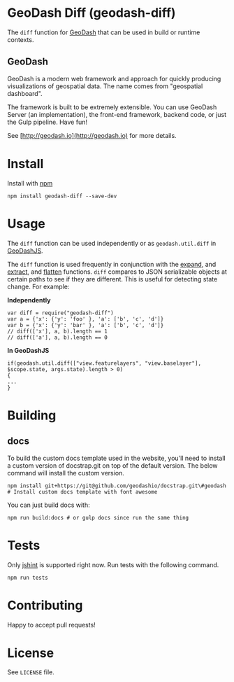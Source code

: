 # GeoDash Diff (geodash-diff)

The `diff` function for [GeoDash](http://geodash.io) that can be used in build or runtime contexts.

## GeoDash

GeoDash is a modern web framework and approach for quickly producing visualizations of geospatial data. The name comes from "geospatial dashboard".

The framework is built to be extremely extensible. You can use GeoDash Server (an implementation), the front-end framework, backend code, or just the Gulp pipeline. Have fun!

See [http://geodash.io](http://geodash.io) for more details.

# Install

Install with [npm](https://npmjs.org/package/geodash-diff)

```
npm install geodash-diff --save-dev
```

# Usage

The `diff` function can be used independently or as `geodash.util.diff` in [GeoDashJS](https://github.com/geodashio/geodash.js).

The `diff` function is used frequently in conjunction with the [expand](https://www.npmjs.com/package/geodash-expand), and [extract](https://www.npmjs.com/package/geodash-extract), and [flatten](https://www.npmjs.com/package/geodash-flatten) functions.  `diff` compares to JSON serializable objects at certain paths to see if they are different.  This is useful for detecting state change.  For example:

**Independently**

```
var diff = require("geodash-diff")
var a = {'x': {'y': 'foo' }, 'a': ['b', 'c', 'd']}
var b = {'x': {'y': 'bar' }, 'a': ['b', 'c', 'd']}
// diff(['x'], a, b).length == 1
// diff(['a'], a, b).length == 0
```

**In GeoDashJS**

```
if(geodash.util.diff(["view.featurelayers", "view.baselayer"], $scope.state, args.state).length > 0)
{
...
}
```

# Building

## docs

To build the custom docs template used in the website, you'll need to install a custom version of docstrap.git on top of the default version.  The below command will install the custom version.

```
npm install git+https://git@github.com/geodashio/docstrap.git\#geodash # Install custom docs template with font awesome
```

You can just build docs with:
```
npm run build:docs # or gulp docs since run the same thing
```

# Tests

Only [jshint](http://jshint.com/about/) is supported right now.  Run tests with the following command.

```
npm run tests
```

# Contributing

Happy to accept pull requests!

# License

See `LICENSE` file.
